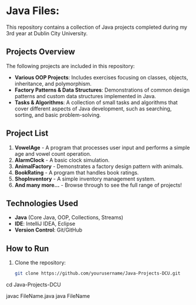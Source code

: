 # Java Files:

This repository contains a collection of Java projects completed during my 3rd year at Dublin City University.

## Projects Overview

The following projects are included in this repository:

- **Various OOP Projects**: Includes exercises focusing on classes, objects, inheritance, and polymorphism.
- **Factory Patterns & Data Structures**: Demonstrations of common design patterns and custom data structures implemented in Java.
- **Tasks & Algorithms**: A collection of small tasks and algorithms that cover different aspects of Java development, such as searching, sorting, and basic problem-solving.

## Project List

1. **VowelAge** - A program that processes user input and performs a simple age and vowel count operation.
2. **AlarmClock** - A basic clock simulation.
3. **AnimalFactory** - Demonstrates a factory design pattern with animals.
4. **BookRating** - A program that handles book ratings.
5. **ShopInventory** - A simple inventory management system.
6. **And many more...** - Browse through to see the full range of projects!

## Technologies Used

- **Java** (Core Java, OOP, Collections, Streams)
- **IDE**: IntelliJ IDEA, Eclipse
- **Version Control**: Git/GitHub

## How to Run

1. Clone the repository:
   ```bash
   git clone https://github.com/yourusername/Java-Projects-DCU.git

cd Java-Projects-DCU

javac FileName.java
java FileName
